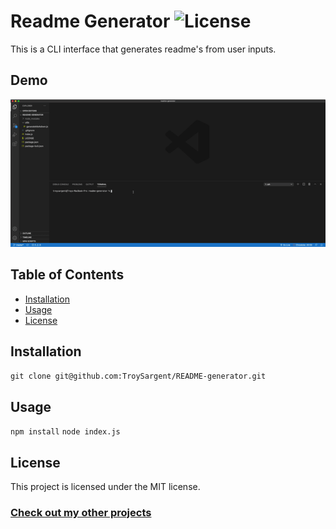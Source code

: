 # Readme Generator ![License](https://img.shields.io/badge/license-MIT-success) 
  This is a CLI interface that generates readme's from user inputs.
  ## Demo
  ![](./Assets/demo.gif) 
  ## Table of Contents
  - [Installation](Installation)
  - [Usage](#Usage)
  - [License](#License)
  ## Installation
  ```git clone git@github.com:TroySargent/README-generator.git```
  ## Usage
  ```npm install```
  ```node index.js```
  ## License
  This project is licensed under the MIT license.
  ### [Check out my other projects](https://github.com/TroySargent)

